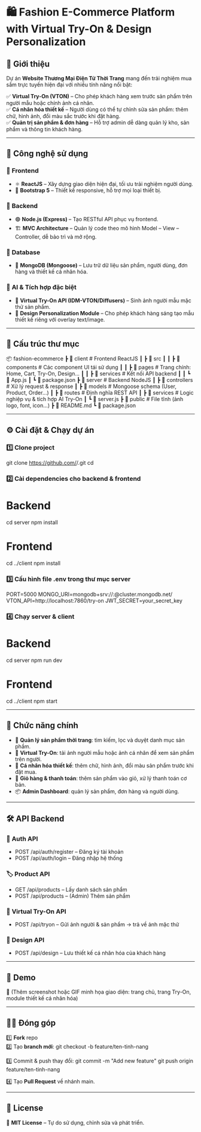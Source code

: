 
# 🛍️ Fashion E-Commerce Platform with Virtual Try-On & Design Personalization

## 📌 Giới thiệu
Dự án **Website Thương Mại Điện Tử Thời Trang** mang đến trải nghiệm mua sắm trực tuyến hiện đại với nhiều tính năng nổi bật:

✅ **Virtual Try-On (VTON)** – Cho phép khách hàng xem trước sản phẩm trên người mẫu hoặc chính ảnh cá nhân.  
✅ **Cá nhân hóa thiết kế** – Người dùng có thể tự chỉnh sửa sản phẩm: thêm chữ, hình ảnh, đổi màu sắc trước khi đặt hàng.  
✅ **Quản trị sản phẩm & đơn hàng** – Hỗ trợ admin dễ dàng quản lý kho, sản phẩm và thông tin khách hàng.  

---

## 🚀 Công nghệ sử dụng

### 🔹 **Frontend**
- ⚛ **ReactJS** – Xây dựng giao diện hiện đại, tối ưu trải nghiệm người dùng.  
- 🎨 **Bootstrap 5** – Thiết kế responsive, hỗ trợ mọi loại thiết bị.  

### 🔹 **Backend**
- 🟢 **Node.js (Express)** – Tạo RESTful API phục vụ frontend.  
- 🏗 **MVC Architecture** – Quản lý code theo mô hình Model – View – Controller, dễ bảo trì và mở rộng.  

### 🔹 **Database**
- 🍃 **MongoDB (Mongoose)** – Lưu trữ dữ liệu sản phẩm, người dùng, đơn hàng và thiết kế cá nhân hóa.  

### 🔹 **AI & Tích hợp đặc biệt**
- 🧠 **Virtual Try-On API (IDM-VTON/Diffusers)** – Sinh ảnh người mẫu mặc thử sản phẩm.  
- 🎨 **Design Personalization Module** – Cho phép khách hàng sáng tạo mẫu thiết kế riêng với overlay text/image.  

---

## 📂 Cấu trúc thư mục

📦 fashion-ecommerce
 ┣ 📂 client              # Frontend ReactJS
 ┃ ┣ 📂 src
 ┃ ┃ ┣ 📂 components     # Các component UI tái sử dụng
 ┃ ┃ ┣ 📂 pages          # Trang chính: Home, Cart, Try-On, Design…
 ┃ ┃ ┣ 📂 services       # Kết nối API backend
 ┃ ┃ ┗ 📜 App.js
 ┃ ┗ 📜 package.json
 ┣ 📂 server              # Backend NodeJS
 ┃ ┣ 📂 controllers      # Xử lý request & response
 ┃ ┣ 📂 models           # Mongoose schema (User, Product, Order…)
 ┃ ┣ 📂 routes           # Định nghĩa REST API
 ┃ ┣ 📂 services         # Logic nghiệp vụ & tích hợp AI Try-On
 ┃ ┗ 📜 server.js
 ┣ 📂 public              # File tĩnh (ảnh logo, font, icon…)
 ┣ 📜 README.md
 ┗ 📜 package.json

---

## ⚙️ Cài đặt & Chạy dự án

### 1️⃣ Clone project
git clone https://github.com/<username>/<repo-name>.git
cd <repo-name>

### 2️⃣ Cài dependencies cho backend & frontend
# Backend
cd server
npm install

# Frontend
cd ../client
npm install

### 3️⃣ Cấu hình file .env trong thư mục server
PORT=5000
MONGO_URI=mongodb+srv://<username>:<password>@cluster.mongodb.net/<db>
VTON_API=http://localhost:7860/try-on
JWT_SECRET=your_secret_key

### 4️⃣ Chạy server & client
# Backend
cd server
npm run dev

# Frontend
cd ../client
npm start

---

## 🌟 Chức năng chính

- 👕 **Quản lý sản phẩm thời trang**: tìm kiếm, lọc và duyệt danh mục sản phẩm.  
- 🧍 **Virtual Try-On**: tải ảnh người mẫu hoặc ảnh cá nhân để xem sản phẩm trên người.  
- 🎨 **Cá nhân hóa thiết kế**: thêm chữ, hình ảnh, đổi màu sản phẩm trước khi đặt mua.  
- 🛒 **Giỏ hàng & thanh toán**: thêm sản phẩm vào giỏ, xử lý thanh toán cơ bản.  
- 📦 **Admin Dashboard**: quản lý sản phẩm, đơn hàng và người dùng.  

---

## 🛠️ API Backend

### 🔑 **Auth API**
- POST /api/auth/register – Đăng ký tài khoản  
- POST /api/auth/login – Đăng nhập hệ thống  

### 🏷 **Product API**
- GET /api/products – Lấy danh sách sản phẩm  
- POST /api/products – (Admin) Thêm sản phẩm  

### 🧍 **Virtual Try-On API**
- POST /api/tryon – Gửi ảnh người & sản phẩm → trả về ảnh mặc thử  

### 🎨 **Design API**
- POST /api/design – Lưu thiết kế cá nhân hóa của khách hàng  

---

## 📸 Demo
📌 (Thêm screenshot hoặc GIF minh họa giao diện: trang chủ, trang Try-On, module thiết kế cá nhân hóa)

---

## 👨‍💻 Đóng góp

1️⃣ **Fork** repo  
2️⃣ Tạo **branch mới**:
git checkout -b feature/ten-tinh-nang

3️⃣ Commit & push thay đổi:
git commit -m "Add new feature"
git push origin feature/ten-tinh-nang

4️⃣ Tạo **Pull Request** về nhánh main.

---

## 📄 License
📜 **MIT License** – Tự do sử dụng, chỉnh sửa và phát triển.

